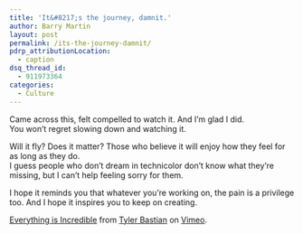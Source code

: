 ```yaml
---
title: 'It&#8217;s the journey, damnit.'
author: Barry Martin
layout: post
permalink: /its-the-journey-damnit/
pdrp_attributionLocation:
  - caption
dsq_thread_id:
  - 911973364
categories:
  - Culture
---
```

Came across this, felt compelled to watch it. And I&#8217;m glad I did.  
You won&#8217;t regret slowing down and watching it. 

Will it fly? Does it matter? Those who believe it will enjoy how they feel for as long as they do.  
I guess people who don&#8217;t dream in technicolor don&#8217;t know what they&#8217;re missing, but I can&#8217;t help feeling sorry for them.

I hope it reminds you that whatever you&#8217;re working on, the pain is a privilege too. And I hope it inspires you to keep on creating. 

[Everything is Incredible][1] from [Tyler Bastian][2] on [Vimeo][3].

 [1]: http://vimeo.com/35545694
 [2]: http://vimeo.com/riseinstitute
 [3]: http://vimeo.com